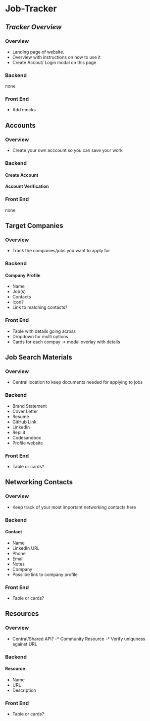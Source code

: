 # Job-Tracker

## *Tracker Overview*
### Overview
* Landing page of website.
* Overview with instructions on how to use it
* Create Accout/ Login modal on this page

### Backend
none

### Front End
* Add mocks

## Accounts
### Overview
* Create your own acccount so you can save your work

### Backend
#### Create Account

#### Account Verification

### Front End
none

## Target Companies
### Overview
* Track the companies/jobs you want to apply for

### Backend
#### Company Profile
* Name
* Job(s)
* Contacts
* Icon? 
* Link to matching contacts? 

### Front End
* Table with details going across
 * Dropdown for multi options
* Cards for each compay -> modal overlay with details

## Job Search Materials
### Overview
* Central location to keep documents needed for applying to jobs

### Backend
* Brand Statement
* Cover Letter
* Resume
* GitHub Link
* LinkedIn
* Repl.it
* Codesandbox
* Profile website

### Front End
* Table or cards?

## Networking Contacts
### Overview
* Keep track of your most important networking contacts here

### Backend
#### Contact
* Name
* LinkedIn URL
* Phone
* Email
* Notes
* Company
 * Possilbe link to company profile

### Front End
* Table or cards?

## Resources
### Overview
* Central/Shared API? 
-* Community Resource
-* Verify uniquness against URL

### Backend
#### Resource
* Name
* URL
* Description

### Front End
* Table or cards?
